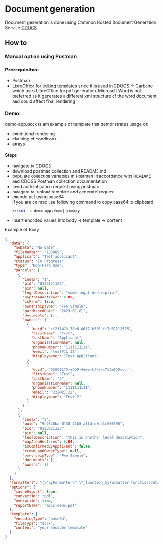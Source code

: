 # Document generation

Document generation is done using Common Hosted Document Generation Service
[CDOGS](https://bcgov.github.io/common-service-showcase/services/cdogs.html)

## How to

### Manual option using Postman

### Prerequisites:

- Postman
- LibreOffice for editing templates since it is used in CDOGS -> Carbone which uses LibreOffice for pdf generation. Microsoft Word is not preferred as it generates a different xml structure of the word document and could affect final rendering

### Demo:

demo-app.docx is am example of template that demonstrates usage of:

- conditional rendering
- chaining of conditions
- arrays

#### Steps

- navigate to [CDOGS](https://bcgov.github.io/common-service-showcase/services/cdogs.html)
- download postman collection and README.md
- populate collection variables in Postman in accordance with README and CDOGS Postman collection documentation
- send authentication request using postman
- navigate to 'upload template and generate' request
- encode pdf using base64  
  if you are on mac use following command to copy base64 to clipboard:
  ```bash
  base64 -i demo-app.docx| pbcopy
  ```
- insert encoded values into body -> template -> content

Example of Body

```json
{
  "data": {
    "noData": "No Data",
    "fileNumber": "100009",
    "applicant": "Test applicant",
    "status": "In Progress",
    "type": "Non-Farm Use",
    "parcels": [
      {
        "index": "1",
        "pid": "0123321123",
        "pin": null,
        "legalDescription": "some legal description",
        "mapAreaHectares": 0.05,
        "isFarm": true,
        "ownershipType": "Fee Simple",
        "purchasedDate": "2023-01-01",
        "documents": [],
        "owners": [
          {
            "uuid": "cf211423-78e6-4617-b580-ff7d32211325",
            "firstName": "Test",
            "lastName": "Applicant",
            "organizationName": null,
            "phoneNumber": "1111111111",
            "email": "test@11.11",
            "displayName": "Test Applicant"
          },
          {
            "uuid": "02669170-a639-4eee-bf4a-c7d3a755cdcf",
            "firstName": "Test",
            "lastName": "2",
            "organizationName": null,
            "phoneNumber": "1111111111",
            "email": "222@22.22",
            "displayName": "Test 2"
          }
        ]
      },
      {
        "index": "2",
        "uuid": "9e2346ba-0138-41b5-af1d-d5eb1c505595",
        "pid": "0123321123",
        "pin": null,
        "legalDescription": "this is another legal description",
        "mapAreaHectares": 0.04,
        "isConfirmedByApplicant": false,
        "crownLandOwnerType": null,
        "ownershipType": "Fee Simple",
        "documents": [],
        "owners": []
      }
    ]
  },
  "formatters": "{\"myFormatter\":\"_function_myFormatter|function(data) { return data.slice(1); }\",\"myOtherFormatter\":\"_function_myOtherFormatter|function(data) {return data.slice(2);}\"}",
  "options": {
    "cacheReport": true,
    "convertTo": "pdf",
    "overwrite": true,
    "reportName": "alcs-demo.pdf"
  },
  "template": {
    "encodingType": "base64",
    "fileType": "docx",
    "content": "your encoded template"
  }
}
```
